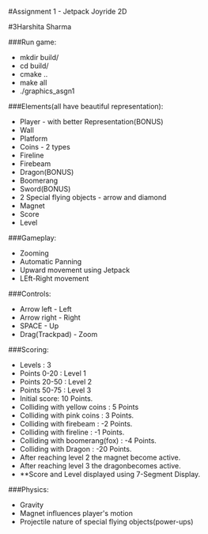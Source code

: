 #Assignment 1 - Jetpack Joyride 2D

#3Harshita Sharma

###Run game:
- mkdir build/
- cd build/
- cmake ..
- make all
- ./graphics_asgn1

###Elements(all have beautiful representation):
-    Player - with better Representation(BONUS)
-    Wall
-    Platform
-    Coins - 2 types
-    Fireline
-    Firebeam
-    Dragon(BONUS)
-    Boomerang
-    Sword(BONUS)
-    2 Special flying objects - arrow and diamond
-    Magnet
-    Score
-    Level

###Gameplay:
-    Zooming
-    Automatic Panning
-    Upward movement using Jetpack
-    LEft-Right movement

###Controls:
-    Arrow left - Left
-    Arrow right - Right
-    SPACE - Up
-    Drag(Trackpad) - Zoom

###Scoring:
-    Levels : 3
-    Points 0-20 : Level 1
-    Points 20-50 : Level 2
-    Points 50-75 : Level 3
-    Initial score: 10 Points.
-    Colliding with yellow coins : 5 Points
-    Colliding with pink coins : 3 Points.
-    Colliding with firebeam : -2 Points.
-    Colliding with fireline : -1 Points.
-    Colliding with boomerang(fox) : -4 Points.
-    Colliding with Dragon : -20 Points.
-    After reaching level 2 the magnet become active.
-    After reaching level 3 the dragonbecomes active.
-    **Score and Level displayed using 7-Segment Display.

###Physics:
-   Gravity
-    Magnet influences player's motion
-    Projectile nature of special flying objects(power-ups)


